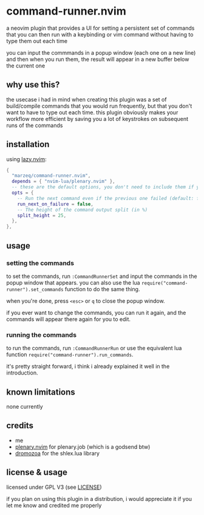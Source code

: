 # command-runner.nvim

a neovim plugin that provides a UI for setting a persistent set of commands that you can then run with a keybinding or vim command without having to type them out each time

you can input the commmands in a popup window (each one on a new line) and then when you run them, the result will appear in a new buffer below the current one

## why use this?

the usecase i had in mind when creating this plugin was a set of build/compile commands that you would run frequently, but that you don't want to have to type out each time.
this plugin obviously makes your workflow more efficient by saving you a lot of keystrokes on subsequent runs of the commands

## installation

using [lazy.nvim](https://github.com/folke/lazy.nvim):

```lua
{
  "marzeq/command-runner.nvim",
  depends = { "nvim-lua/plenary.nvim" },
  -- these are the default options, you don't need to include them if you don't want to change them
  opts = {
    -- Run the next command even if the previous one failed (default: false)
    run_next_on_failure = false,
    -- The height of the command output split (in %)
    split_height = 25,
  },
},
```

## usage

### setting the commands

to set the commands, run `:CommandRunnerSet` and input the commands in the popup window that appears.
you can also use the lua `require("command-runner").set_commands` function to do the same thing.

when you're done, press `<esc>` or `q` to close the popup window.

if you ever want to change the commands, you can run it again, and the commands will appear there again for you to edit.

### running the commands

to run the commands, run `:CommandRunnerRun` or use the equivalent lua function `require("command-runner").run_commands`.

it's pretty straight forward, i think i already explained it well in the introduction.

## known limitations

none currently

## credits

- me
- [plenary.nvim](https://github.com/nvim-lua/plenary.nvim) for plenary.job (which is a godsend btw)
- [dromozoa](https://github.com/dromozoa/dromozoa-shlex) for the shlex.lua library

## license & usage

licensed under GPL V3 (see [LICENSE](LICENSE))

if you plan on using this plugin in a distribution, i would appreciate it if you let me know and credited me properly


